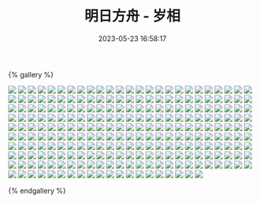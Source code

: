 ﻿---
title: 明日方舟 - 岁相
date: 2023-05-23 16:58:17
comments: false
---

{% gallery %}

![](https://fastly.jsdelivr.net/gh/1405720461/Arknights-img@main/Arknights2/1.avif)
![](https://fastly.jsdelivr.net/gh/1405720461/Arknights-img@main/Arknights2/2.avif)
![](https://fastly.jsdelivr.net/gh/1405720461/Arknights-img@main/Arknights2/3.avif)
![](https://fastly.jsdelivr.net/gh/1405720461/Arknights-img@main/Arknights2/4.avif)
![](https://fastly.jsdelivr.net/gh/1405720461/Arknights-img@main/Arknights2/5.avif)
![](https://fastly.jsdelivr.net/gh/1405720461/Arknights-img@main/Arknights2/6.avif)
![](https://fastly.jsdelivr.net/gh/1405720461/Arknights-img@main/Arknights2/7.avif)
![](https://fastly.jsdelivr.net/gh/1405720461/Arknights-img@main/Arknights2/8.avif)
![](https://fastly.jsdelivr.net/gh/1405720461/Arknights-img@main/Arknights2/9.avif)
![](https://fastly.jsdelivr.net/gh/1405720461/Arknights-img@main/Arknights2/10.avif)
![](https://fastly.jsdelivr.net/gh/1405720461/Arknights-img@main/Arknights2/11.avif)
![](https://fastly.jsdelivr.net/gh/1405720461/Arknights-img@main/Arknights2/12.avif)
![](https://fastly.jsdelivr.net/gh/1405720461/Arknights-img@main/Arknights2/13.avif)
![](https://fastly.jsdelivr.net/gh/1405720461/Arknights-img@main/Arknights2/14.avif)
![](https://fastly.jsdelivr.net/gh/1405720461/Arknights-img@main/Arknights2/15.avif)
![](https://fastly.jsdelivr.net/gh/1405720461/Arknights-img@main/Arknights2/16.avif)
![](https://fastly.jsdelivr.net/gh/1405720461/Arknights-img@main/Arknights2/17.avif)
![](https://fastly.jsdelivr.net/gh/1405720461/Arknights-img@main/Arknights2/18.avif)
![](https://fastly.jsdelivr.net/gh/1405720461/Arknights-img@main/Arknights2/19.avif)
![](https://fastly.jsdelivr.net/gh/1405720461/Arknights-img@main/Arknights2/20.avif)
![](https://fastly.jsdelivr.net/gh/1405720461/Arknights-img@main/Arknights2/21.avif)
![](https://fastly.jsdelivr.net/gh/1405720461/Arknights-img@main/Arknights2/22.avif)
![](https://fastly.jsdelivr.net/gh/1405720461/Arknights-img@main/Arknights2/23.avif)
![](https://fastly.jsdelivr.net/gh/1405720461/Arknights-img@main/Arknights2/24.avif)
![](https://fastly.jsdelivr.net/gh/1405720461/Arknights-img@main/Arknights2/25.avif)
![](https://fastly.jsdelivr.net/gh/1405720461/Arknights-img@main/Arknights2/26.avif)
![](https://fastly.jsdelivr.net/gh/1405720461/Arknights-img@main/Arknights2/27.avif)
![](https://fastly.jsdelivr.net/gh/1405720461/Arknights-img@main/Arknights2/28.avif)
![](https://fastly.jsdelivr.net/gh/1405720461/Arknights-img@main/Arknights2/29.avif)
![](https://fastly.jsdelivr.net/gh/1405720461/Arknights-img@main/Arknights2/30.avif)
![](https://fastly.jsdelivr.net/gh/1405720461/Arknights-img@main/Arknights2/31.avif)
![](https://fastly.jsdelivr.net/gh/1405720461/Arknights-img@main/Arknights2/32.avif)
![](https://fastly.jsdelivr.net/gh/1405720461/Arknights-img@main/Arknights2/33.avif)
![](https://fastly.jsdelivr.net/gh/1405720461/Arknights-img@main/Arknights2/34.avif)
![](https://fastly.jsdelivr.net/gh/1405720461/Arknights-img@main/Arknights2/35.avif)
![](https://fastly.jsdelivr.net/gh/1405720461/Arknights-img@main/Arknights2/36.avif)
![](https://fastly.jsdelivr.net/gh/1405720461/Arknights-img@main/Arknights2/37.avif)
![](https://fastly.jsdelivr.net/gh/1405720461/Arknights-img@main/Arknights2/38.avif)
![](https://fastly.jsdelivr.net/gh/1405720461/Arknights-img@main/Arknights2/39.avif)
![](https://fastly.jsdelivr.net/gh/1405720461/Arknights-img@main/Arknights2/40.avif)
![](https://fastly.jsdelivr.net/gh/1405720461/Arknights-img@main/Arknights2/41.avif)
![](https://fastly.jsdelivr.net/gh/1405720461/Arknights-img@main/Arknights2/42.avif)
![](https://fastly.jsdelivr.net/gh/1405720461/Arknights-img@main/Arknights2/43.avif)
![](https://fastly.jsdelivr.net/gh/1405720461/Arknights-img@main/Arknights2/44.avif)
![](https://fastly.jsdelivr.net/gh/1405720461/Arknights-img@main/Arknights2/45.avif)
![](https://fastly.jsdelivr.net/gh/1405720461/Arknights-img@main/Arknights2/46.avif)
![](https://fastly.jsdelivr.net/gh/1405720461/Arknights-img@main/Arknights2/47.avif)
![](https://fastly.jsdelivr.net/gh/1405720461/Arknights-img@main/Arknights2/48.avif)
![](https://fastly.jsdelivr.net/gh/1405720461/Arknights-img@main/Arknights2/49.avif)
![](https://fastly.jsdelivr.net/gh/1405720461/Arknights-img@main/Arknights2/50.avif)
![](https://fastly.jsdelivr.net/gh/1405720461/Arknights-img@main/Arknights2/51.avif)
![](https://fastly.jsdelivr.net/gh/1405720461/Arknights-img@main/Arknights2/52.avif)
![](https://fastly.jsdelivr.net/gh/1405720461/Arknights-img@main/Arknights2/53.avif)
![](https://fastly.jsdelivr.net/gh/1405720461/Arknights-img@main/Arknights2/54.avif)
![](https://fastly.jsdelivr.net/gh/1405720461/Arknights-img@main/Arknights2/55.avif)
![](https://fastly.jsdelivr.net/gh/1405720461/Arknights-img@main/Arknights2/56.avif)
![](https://fastly.jsdelivr.net/gh/1405720461/Arknights-img@main/Arknights2/57.avif)
![](https://fastly.jsdelivr.net/gh/1405720461/Arknights-img@main/Arknights2/58.avif)
![](https://fastly.jsdelivr.net/gh/1405720461/Arknights-img@main/Arknights2/59.avif)
![](https://fastly.jsdelivr.net/gh/1405720461/Arknights-img@main/Arknights2/60.avif)
![](https://fastly.jsdelivr.net/gh/1405720461/Arknights-img@main/Arknights2/61.avif)
![](https://fastly.jsdelivr.net/gh/1405720461/Arknights-img@main/Arknights2/62.avif)
![](https://fastly.jsdelivr.net/gh/1405720461/Arknights-img@main/Arknights2/63.avif)
![](https://fastly.jsdelivr.net/gh/1405720461/Arknights-img@main/Arknights2/64.avif)
![](https://fastly.jsdelivr.net/gh/1405720461/Arknights-img@main/Arknights2/65.avif)
![](https://fastly.jsdelivr.net/gh/1405720461/Arknights-img@main/Arknights2/66.avif)
![](https://fastly.jsdelivr.net/gh/1405720461/Arknights-img@main/Arknights2/67.avif)
![](https://fastly.jsdelivr.net/gh/1405720461/Arknights-img@main/Arknights2/68.avif)
![](https://fastly.jsdelivr.net/gh/1405720461/Arknights-img@main/Arknights2/69.avif)
![](https://fastly.jsdelivr.net/gh/1405720461/Arknights-img@main/Arknights2/70.avif)
![](https://fastly.jsdelivr.net/gh/1405720461/Arknights-img@main/Arknights2/71.avif)
![](https://fastly.jsdelivr.net/gh/1405720461/Arknights-img@main/Arknights2/72.avif)
![](https://fastly.jsdelivr.net/gh/1405720461/Arknights-img@main/Arknights2/73.avif)
![](https://fastly.jsdelivr.net/gh/1405720461/Arknights-img@main/Arknights2/74.avif)
![](https://fastly.jsdelivr.net/gh/1405720461/Arknights-img@main/Arknights2/75.avif)
![](https://fastly.jsdelivr.net/gh/1405720461/Arknights-img@main/Arknights2/76.avif)
![](https://fastly.jsdelivr.net/gh/1405720461/Arknights-img@main/Arknights2/77.avif)
![](https://fastly.jsdelivr.net/gh/1405720461/Arknights-img@main/Arknights2/78.avif)
![](https://fastly.jsdelivr.net/gh/1405720461/Arknights-img@main/Arknights2/79.avif)
![](https://fastly.jsdelivr.net/gh/1405720461/Arknights-img@main/Arknights2/80.avif)
![](https://fastly.jsdelivr.net/gh/1405720461/Arknights-img@main/Arknights2/81.avif)
![](https://fastly.jsdelivr.net/gh/1405720461/Arknights-img@main/Arknights2/82.avif)
![](https://fastly.jsdelivr.net/gh/1405720461/Arknights-img@main/Arknights2/83.avif)
![](https://fastly.jsdelivr.net/gh/1405720461/Arknights-img@main/Arknights2/84.avif)
![](https://fastly.jsdelivr.net/gh/1405720461/Arknights-img@main/Arknights2/85.avif)
![](https://fastly.jsdelivr.net/gh/1405720461/Arknights-img@main/Arknights2/86.avif)
![](https://fastly.jsdelivr.net/gh/1405720461/Arknights-img@main/Arknights2/87.avif)
![](https://fastly.jsdelivr.net/gh/1405720461/Arknights-img@main/Arknights2/88.avif)
![](https://fastly.jsdelivr.net/gh/1405720461/Arknights-img@main/Arknights2/89.avif)
![](https://fastly.jsdelivr.net/gh/1405720461/Arknights-img@main/Arknights2/90.avif)
![](https://fastly.jsdelivr.net/gh/1405720461/Arknights-img@main/Arknights2/91.avif)
![](https://fastly.jsdelivr.net/gh/1405720461/Arknights-img@main/Arknights2/92.avif)
![](https://fastly.jsdelivr.net/gh/1405720461/Arknights-img@main/Arknights2/93.avif)
![](https://fastly.jsdelivr.net/gh/1405720461/Arknights-img@main/Arknights2/94.avif)
![](https://fastly.jsdelivr.net/gh/1405720461/Arknights-img@main/Arknights2/95.avif)
![](https://fastly.jsdelivr.net/gh/1405720461/Arknights-img@main/Arknights2/96.avif)
![](https://fastly.jsdelivr.net/gh/1405720461/Arknights-img@main/Arknights2/97.avif)
![](https://fastly.jsdelivr.net/gh/1405720461/Arknights-img@main/Arknights2/98.avif)
![](https://fastly.jsdelivr.net/gh/1405720461/Arknights-img@main/Arknights2/99.avif)
![](https://fastly.jsdelivr.net/gh/1405720461/Arknights-img@main/Arknights2/100.avif)
![](https://fastly.jsdelivr.net/gh/1405720461/Arknights-img@main/Arknights2/101.avif)
![](https://fastly.jsdelivr.net/gh/1405720461/Arknights-img@main/Arknights2/102.avif)
![](https://fastly.jsdelivr.net/gh/1405720461/Arknights-img@main/Arknights2/103.avif)
![](https://fastly.jsdelivr.net/gh/1405720461/Arknights-img@main/Arknights2/104.avif)
![](https://fastly.jsdelivr.net/gh/1405720461/Arknights-img@main/Arknights2/105.avif)
![](https://fastly.jsdelivr.net/gh/1405720461/Arknights-img@main/Arknights2/106.avif)
![](https://fastly.jsdelivr.net/gh/1405720461/Arknights-img@main/Arknights2/107.avif)
![](https://fastly.jsdelivr.net/gh/1405720461/Arknights-img@main/Arknights2/108.avif)
![](https://fastly.jsdelivr.net/gh/1405720461/Arknights-img@main/Arknights2/109.avif)
![](https://fastly.jsdelivr.net/gh/1405720461/Arknights-img@main/Arknights2/110.avif)
![](https://fastly.jsdelivr.net/gh/1405720461/Arknights-img@main/Arknights2/111.avif)
![](https://fastly.jsdelivr.net/gh/1405720461/Arknights-img@main/Arknights2/112.avif)
![](https://fastly.jsdelivr.net/gh/1405720461/Arknights-img@main/Arknights2/113.avif)
![](https://fastly.jsdelivr.net/gh/1405720461/Arknights-img@main/Arknights2/114.avif)
![](https://fastly.jsdelivr.net/gh/1405720461/Arknights-img@main/Arknights2/115.avif)
![](https://fastly.jsdelivr.net/gh/1405720461/Arknights-img@main/Arknights2/116.avif)
![](https://fastly.jsdelivr.net/gh/1405720461/Arknights-img@main/Arknights2/117.avif)
![](https://fastly.jsdelivr.net/gh/1405720461/Arknights-img@main/Arknights2/118.avif)
![](https://fastly.jsdelivr.net/gh/1405720461/Arknights-img@main/Arknights2/119.avif)
![](https://fastly.jsdelivr.net/gh/1405720461/Arknights-img@main/Arknights2/120.avif)
![](https://fastly.jsdelivr.net/gh/1405720461/Arknights-img@main/Arknights2/121.avif)
![](https://fastly.jsdelivr.net/gh/1405720461/Arknights-img@main/Arknights2/122.avif)
![](https://fastly.jsdelivr.net/gh/1405720461/Arknights-img@main/Arknights2/123.avif)
![](https://fastly.jsdelivr.net/gh/1405720461/Arknights-img@main/Arknights2/124.avif)
![](https://fastly.jsdelivr.net/gh/1405720461/Arknights-img@main/Arknights2/125.avif)
![](https://fastly.jsdelivr.net/gh/1405720461/Arknights-img@main/Arknights2/126.avif)
![](https://fastly.jsdelivr.net/gh/1405720461/Arknights-img@main/Arknights2/127.avif)
![](https://fastly.jsdelivr.net/gh/1405720461/Arknights-img@main/Arknights2/128.avif)
![](https://fastly.jsdelivr.net/gh/1405720461/Arknights-img@main/Arknights2/129.avif)
![](https://fastly.jsdelivr.net/gh/1405720461/Arknights-img@main/Arknights2/130.avif)
![](https://fastly.jsdelivr.net/gh/1405720461/Arknights-img@main/Arknights2/131.avif)
![](https://fastly.jsdelivr.net/gh/1405720461/Arknights-img@main/Arknights2/132.avif)
![](https://fastly.jsdelivr.net/gh/1405720461/Arknights-img@main/Arknights2/133.avif)
![](https://fastly.jsdelivr.net/gh/1405720461/Arknights-img@main/Arknights2/134.avif)
![](https://fastly.jsdelivr.net/gh/1405720461/Arknights-img@main/Arknights2/135.avif)
![](https://fastly.jsdelivr.net/gh/1405720461/Arknights-img@main/Arknights2/136.avif)
![](https://fastly.jsdelivr.net/gh/1405720461/Arknights-img@main/Arknights2/137.avif)
![](https://fastly.jsdelivr.net/gh/1405720461/Arknights-img@main/Arknights2/138.avif)
![](https://fastly.jsdelivr.net/gh/1405720461/Arknights-img@main/Arknights2/139.avif)
![](https://fastly.jsdelivr.net/gh/1405720461/Arknights-img@main/Arknights2/140.avif)
![](https://fastly.jsdelivr.net/gh/1405720461/Arknights-img@main/Arknights2/141.avif)
![](https://fastly.jsdelivr.net/gh/1405720461/Arknights-img@main/Arknights2/142.avif)
![](https://fastly.jsdelivr.net/gh/1405720461/Arknights-img@main/Arknights2/143.avif)
![](https://fastly.jsdelivr.net/gh/1405720461/Arknights-img@main/Arknights2/144.avif)
![](https://fastly.jsdelivr.net/gh/1405720461/Arknights-img@main/Arknights2/145.avif)
![](https://fastly.jsdelivr.net/gh/1405720461/Arknights-img@main/Arknights2/146.avif)
![](https://fastly.jsdelivr.net/gh/1405720461/Arknights-img@main/Arknights2/147.avif)
![](https://fastly.jsdelivr.net/gh/1405720461/Arknights-img@main/Arknights2/148.avif)
![](https://fastly.jsdelivr.net/gh/1405720461/Arknights-img@main/Arknights2/149.avif)
![](https://fastly.jsdelivr.net/gh/1405720461/Arknights-img@main/Arknights2/150.avif)
![](https://fastly.jsdelivr.net/gh/1405720461/Arknights-img@main/Arknights2/151.avif)
![](https://fastly.jsdelivr.net/gh/1405720461/Arknights-img@main/Arknights2/152.avif)
![](https://fastly.jsdelivr.net/gh/1405720461/Arknights-img@main/Arknights2/153.avif)
![](https://fastly.jsdelivr.net/gh/1405720461/Arknights-img@main/Arknights2/154.avif)
![](https://fastly.jsdelivr.net/gh/1405720461/Arknights-img@main/Arknights2/155.avif)
![](https://fastly.jsdelivr.net/gh/1405720461/Arknights-img@main/Arknights2/156.avif)
![](https://fastly.jsdelivr.net/gh/1405720461/Arknights-img@main/Arknights2/157.avif)
![](https://fastly.jsdelivr.net/gh/1405720461/Arknights-img@main/Arknights2/158.avif)
![](https://fastly.jsdelivr.net/gh/1405720461/Arknights-img@main/Arknights2/159.avif)
![](https://fastly.jsdelivr.net/gh/1405720461/Arknights-img@main/Arknights2/160.avif)
![](https://fastly.jsdelivr.net/gh/1405720461/Arknights-img@main/Arknights2/161.avif)
![](https://fastly.jsdelivr.net/gh/1405720461/Arknights-img@main/Arknights2/162.avif)
![](https://fastly.jsdelivr.net/gh/1405720461/Arknights-img@main/Arknights2/163.avif)
![](https://fastly.jsdelivr.net/gh/1405720461/Arknights-img@main/Arknights2/164.avif)
![](https://fastly.jsdelivr.net/gh/1405720461/Arknights-img@main/Arknights2/165.avif)
![](https://fastly.jsdelivr.net/gh/1405720461/Arknights-img@main/Arknights2/166.avif)
![](https://fastly.jsdelivr.net/gh/1405720461/Arknights-img@main/Arknights2/167.avif)
![](https://fastly.jsdelivr.net/gh/1405720461/Arknights-img@main/Arknights2/168.avif)
![](https://fastly.jsdelivr.net/gh/1405720461/Arknights-img@main/Arknights2/169.avif)
![](https://fastly.jsdelivr.net/gh/1405720461/Arknights-img@main/Arknights2/170.avif)
![](https://fastly.jsdelivr.net/gh/1405720461/Arknights-img@main/Arknights2/171.avif)
![](https://fastly.jsdelivr.net/gh/1405720461/Arknights-img@main/Arknights2/172.avif)
![](https://fastly.jsdelivr.net/gh/1405720461/Arknights-img@main/Arknights2/173.avif)
![](https://fastly.jsdelivr.net/gh/1405720461/Arknights-img@main/Arknights2/174.avif)
![](https://fastly.jsdelivr.net/gh/1405720461/Arknights-img@main/Arknights2/175.avif)
![](https://fastly.jsdelivr.net/gh/1405720461/Arknights-img@main/Arknights2/176.avif)
![](https://fastly.jsdelivr.net/gh/1405720461/Arknights-img@main/Arknights2/177.avif)
![](https://fastly.jsdelivr.net/gh/1405720461/Arknights-img@main/Arknights2/178.avif)
![](https://fastly.jsdelivr.net/gh/1405720461/Arknights-img@main/Arknights2/179.avif)
![](https://fastly.jsdelivr.net/gh/1405720461/Arknights-img@main/Arknights2/180.avif)
![](https://fastly.jsdelivr.net/gh/1405720461/Arknights-img@main/Arknights2/181.avif)
![](https://fastly.jsdelivr.net/gh/1405720461/Arknights-img@main/Arknights2/182.avif)
![](https://fastly.jsdelivr.net/gh/1405720461/Arknights-img@main/Arknights2/183.avif)
![](https://fastly.jsdelivr.net/gh/1405720461/Arknights-img@main/Arknights2/184.avif)
![](https://fastly.jsdelivr.net/gh/1405720461/Arknights-img@main/Arknights2/185.avif)
![](https://fastly.jsdelivr.net/gh/1405720461/Arknights-img@main/Arknights2/186.avif)
![](https://fastly.jsdelivr.net/gh/1405720461/Arknights-img@main/Arknights2/187.avif)
![](https://fastly.jsdelivr.net/gh/1405720461/Arknights-img@main/Arknights2/188.avif)
![](https://fastly.jsdelivr.net/gh/1405720461/Arknights-img@main/Arknights2/189.avif)
![](https://fastly.jsdelivr.net/gh/1405720461/Arknights-img@main/Arknights2/190.avif)
![](https://fastly.jsdelivr.net/gh/1405720461/Arknights-img@main/Arknights2/191.avif)
![](https://fastly.jsdelivr.net/gh/1405720461/Arknights-img@main/Arknights2/192.avif)
![](https://fastly.jsdelivr.net/gh/1405720461/Arknights-img@main/Arknights2/193.avif)
![](https://fastly.jsdelivr.net/gh/1405720461/Arknights-img@main/Arknights2/194.avif)
![](https://fastly.jsdelivr.net/gh/1405720461/Arknights-img@main/Arknights2/195.avif)
![](https://fastly.jsdelivr.net/gh/1405720461/Arknights-img@main/Arknights2/196.avif)
![](https://fastly.jsdelivr.net/gh/1405720461/Arknights-img@main/Arknights2/197.avif)
![](https://fastly.jsdelivr.net/gh/1405720461/Arknights-img@main/Arknights2/198.avif)
![](https://fastly.jsdelivr.net/gh/1405720461/Arknights-img@main/Arknights2/199.avif)
![](https://fastly.jsdelivr.net/gh/1405720461/Arknights-img@main/Arknights2/200.avif)
![](https://fastly.jsdelivr.net/gh/1405720461/Arknights-img@main/Arknights2/201.avif)
![](https://fastly.jsdelivr.net/gh/1405720461/Arknights-img@main/Arknights2/202.avif)
![](https://fastly.jsdelivr.net/gh/1405720461/Arknights-img@main/Arknights2/203.avif)
![](https://fastly.jsdelivr.net/gh/1405720461/Arknights-img@main/Arknights2/204.avif)
![](https://fastly.jsdelivr.net/gh/1405720461/Arknights-img@main/Arknights2/205.avif)
![](https://fastly.jsdelivr.net/gh/1405720461/Arknights-img@main/Arknights2/206.avif)
![](https://fastly.jsdelivr.net/gh/1405720461/Arknights-img@main/Arknights2/207.avif)
![](https://fastly.jsdelivr.net/gh/1405720461/Arknights-img@main/Arknights2/208.avif)
![](https://fastly.jsdelivr.net/gh/1405720461/Arknights-img@main/Arknights2/209.avif)
![](https://fastly.jsdelivr.net/gh/1405720461/Arknights-img@main/Arknights2/210.avif)
![](https://fastly.jsdelivr.net/gh/1405720461/Arknights-img@main/Arknights2/211.avif)
![](https://fastly.jsdelivr.net/gh/1405720461/Arknights-img@main/Arknights2/212.avif)
![](https://fastly.jsdelivr.net/gh/1405720461/Arknights-img@main/Arknights2/213.avif)
![](https://fastly.jsdelivr.net/gh/1405720461/Arknights-img@main/Arknights2/214.avif)
![](https://fastly.jsdelivr.net/gh/1405720461/Arknights-img@main/Arknights2/215.avif)
![](https://fastly.jsdelivr.net/gh/1405720461/Arknights-img@main/Arknights2/216.avif)
![](https://fastly.jsdelivr.net/gh/1405720461/Arknights-img@main/Arknights2/217.avif)
![](https://fastly.jsdelivr.net/gh/1405720461/Arknights-img@main/Arknights2/218.avif)
![](https://fastly.jsdelivr.net/gh/1405720461/Arknights-img@main/Arknights2/219.avif)
![](https://fastly.jsdelivr.net/gh/1405720461/Arknights-img@main/Arknights2/220.avif)
![](https://fastly.jsdelivr.net/gh/1405720461/Arknights-img@main/Arknights2/221.avif)
![](https://fastly.jsdelivr.net/gh/1405720461/Arknights-img@main/Arknights2/222.avif)
![](https://fastly.jsdelivr.net/gh/1405720461/Arknights-img@main/Arknights2/223.avif)
![](https://fastly.jsdelivr.net/gh/1405720461/Arknights-img@main/Arknights2/224.avif)
![](https://fastly.jsdelivr.net/gh/1405720461/Arknights-img@main/Arknights2/225.avif)
![](https://fastly.jsdelivr.net/gh/1405720461/Arknights-img@main/Arknights2/226.avif)
![](https://fastly.jsdelivr.net/gh/1405720461/Arknights-img@main/Arknights2/227.avif)
![](https://fastly.jsdelivr.net/gh/1405720461/Arknights-img@main/Arknights2/228.avif)
![](https://fastly.jsdelivr.net/gh/1405720461/Arknights-img@main/Arknights2/229.avif)
![](https://fastly.jsdelivr.net/gh/1405720461/Arknights-img@main/Arknights2/230.avif)
![](https://fastly.jsdelivr.net/gh/1405720461/Arknights-img@main/Arknights2/231.avif)
![](https://fastly.jsdelivr.net/gh/1405720461/Arknights-img@main/Arknights2/232.avif)
![](https://fastly.jsdelivr.net/gh/1405720461/Arknights-img@main/Arknights2/233.avif)
![](https://fastly.jsdelivr.net/gh/1405720461/Arknights-img@main/Arknights2/234.avif)
![](https://fastly.jsdelivr.net/gh/1405720461/Arknights-img@main/Arknights2/235.avif)
![](https://fastly.jsdelivr.net/gh/1405720461/Arknights-img@main/Arknights2/236.avif)
![](https://fastly.jsdelivr.net/gh/1405720461/Arknights-img@main/Arknights2/237.avif)
![](https://fastly.jsdelivr.net/gh/1405720461/Arknights-img@main/Arknights2/238.avif)
![](https://fastly.jsdelivr.net/gh/1405720461/Arknights-img@main/Arknights2/239.avif)
![](https://fastly.jsdelivr.net/gh/1405720461/Arknights-img@main/Arknights2/240.avif)
![](https://fastly.jsdelivr.net/gh/1405720461/Arknights-img@main/Arknights2/241.avif)
![](https://fastly.jsdelivr.net/gh/1405720461/Arknights-img@main/Arknights2/242.avif)
![](https://fastly.jsdelivr.net/gh/1405720461/Arknights-img@main/Arknights2/243.avif)
![](https://fastly.jsdelivr.net/gh/1405720461/Arknights-img@main/Arknights2/244.avif)
![](https://fastly.jsdelivr.net/gh/1405720461/Arknights-img@main/Arknights2/245.avif)

{% endgallery %}
